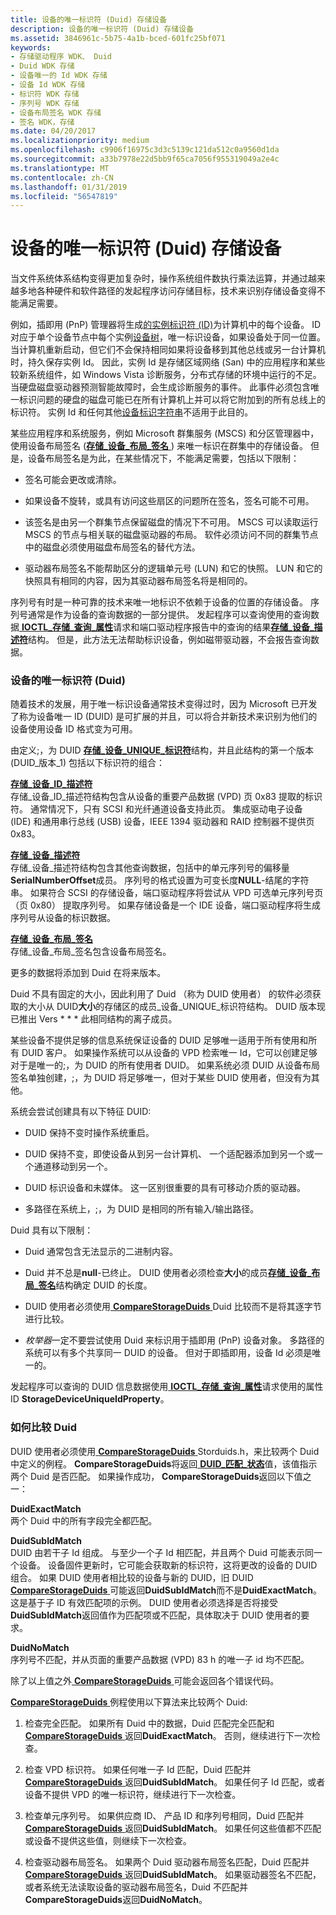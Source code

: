 ```yaml
---
title: 设备的唯一标识符 (Duid) 存储设备
description: 设备的唯一标识符 (Duid) 存储设备
ms.assetid: 3846961c-5b75-4a1b-bced-601fc25bf071
keywords:
- 存储驱动程序 WDK、 Duid
- Duid WDK 存储
- 设备唯一的 Id WDK 存储
- 设备 Id WDK 存储
- 标识符 WDK 存储
- 序列号 WDK 存储
- 设备布局签名 WDK 存储
- 签名 WDK，存储
ms.date: 04/20/2017
ms.localizationpriority: medium
ms.openlocfilehash: c9906f16975c3d3c5139c121da512c0a9560d1da
ms.sourcegitcommit: a33b7978e22d5bb9f65ca7056f955319049a2e4c
ms.translationtype: MT
ms.contentlocale: zh-CN
ms.lasthandoff: 01/31/2019
ms.locfileid: "56547819"
---
```

# <a name="device-unique-identifiers-duids-for-storage-devices"></a>设备的唯一标识符 (Duid) 存储设备


当文件系统体系结构变得更加复杂时，操作系统组件数执行乘法运算，并通过越来越多地各种硬件和软件路径的发起程序访问存储目标，技术来识别存储设备变得不能满足需要。

例如，插即用 (PnP) 管理器将生成[的实例标识符 (ID)](https://msdn.microsoft.com/library/windows/hardware/ff547656)为计算机中的每个设备。 ID 对应于单个设备节点中每个实例[设备树](https://msdn.microsoft.com/library/windows/hardware/ff543194)，唯一标识设备，如果设备处于同一位置。 当计算机重新启动，但它们不会保持相同如果将设备移到其他总线或另一台计算机时，持久保存实例 Id。 因此，实例 Id 是存储区域网络 (San) 中的应用程序和某些较新系统组件，如 Windows Vista 诊断服务，分布式存储的环境中运行的不足。 当硬盘磁盘驱动器预测智能故障时，会生成诊断服务的事件。 此事件必须包含唯一标识问题的硬盘的磁盘可能已在所有计算机上并可以将它附加到的所有总线上的标识符。 实例 Id 和任何其他[设备标识字符串](https://msdn.microsoft.com/library/windows/hardware/ff541224)不适用于此目的。

某些应用程序和系统服务，例如 Microsoft 群集服务 (MSCS) 和分区管理器中，使用设备布局签名 ([**存储\_设备\_布局\_签名** ](https://msdn.microsoft.com/library/windows/hardware/ff566973)) 来唯一标识在群集中的存储设备。 但是，设备布局签名是为此，在某些情况下，不能满足需要，包括以下限制：

-   签名可能会更改或清除。

-   如果设备不旋转，或具有访问这些扇区的问题所在签名，签名可能不可用。

-   该签名是由另一个群集节点保留磁盘的情况下不可用。 MSCS 可以读取运行 MSCS 的节点与相关联的磁盘驱动器的布局。 软件必须访问不同的群集节点中的磁盘必须使用磁盘布局签名的替代方法。

-   驱动器布局签名不能帮助区分的逻辑单元号 (LUN) 和它的快照。 LUN 和它的快照具有相同的内容，因为其驱动器布局签名将是相同的。

序列号有时是一种可靠的技术来唯一地标识不依赖于设备的位置的存储设备。 序列号通常是作为设备的查询数据的一部分提供。 发起程序可以查询使用的查询数据[ **IOCTL\_存储\_查询\_属性**](https://msdn.microsoft.com/library/windows/hardware/ff560590)请求和端口驱动程序报告中的查询的结果[**存储\_设备\_描述符**](https://msdn.microsoft.com/library/windows/hardware/ff566971)结构。 但是，此方法无法帮助标识设备，例如磁带驱动器，不会报告查询数据。

### <a name="span-iddeviceuniqueidentifiersduidsspanspan-iddeviceuniqueidentifiersduidsspandevice-unique-identifiers-duids"></a><span id="device_unique_identifiers__duids_"></span><span id="DEVICE_UNIQUE_IDENTIFIERS__DUIDS_"></span>设备的唯一标识符 (Duid)

随着技术的发展，用于唯一标识设备通常技术变得过时，因为 Microsoft 已开发了称为设备唯一 ID (DUID) 是可扩展的并且，可以将合并新技术来识别为他们的设备使用设备 ID 格式变为可用。

由定义;，为 DUID [**存储\_设备\_UNIQUE\_标识符**](https://msdn.microsoft.com/library/windows/hardware/ff566975)结构，并且此结构的第一个版本 (DUID\_版本\_1) 包括以下标识符的组合：

<span id="STORAGE_DEVICE_ID_DESCRIPTOR"></span><span id="storage_device_id_descriptor"></span>[**存储\_设备\_ID\_描述符**](https://msdn.microsoft.com/library/windows/hardware/ff566972)  
存储\_设备\_ID\_描述符结构包含从设备的重要产品数据 (VPD) 页 0x83 提取的标识符。 通常情况下，只有 SCSI 和光纤通道设备支持此页。 集成驱动电子设备 (IDE) 和通用串行总线 (USB) 设备，IEEE 1394 驱动器和 RAID 控制器不提供页 0x83。

<span id="STORAGE_DEVICE_DESCRIPTOR"></span><span id="storage_device_descriptor"></span>[**存储\_设备\_描述符**](https://msdn.microsoft.com/library/windows/hardware/ff566971)  
存储\_设备\_描述符结构包含其他查询数据，包括中的单元序列号的偏移量**SerialNumberOffset**成员。 序列号的格式设置为可变长度**NULL**-结尾的字符串。 如果符合 SCSI 的存储设备，端口驱动程序将尝试从 VPD 可选单元序列号页 （页 0x80） 提取序列号。 如果存储设备是一个 IDE 设备，端口驱动程序将生成序列号从设备的标识数据。

<span id="STORAGE_DEVICE_LAYOUT_SIGNATURE"></span><span id="storage_device_layout_signature"></span>[**存储\_设备\_布局\_签名**](https://msdn.microsoft.com/library/windows/hardware/ff566973)  
存储\_设备\_布局\_签名包含设备布局签名。

更多的数据将添加到 Duid 在将来版本。

Duid 不具有固定的大小，因此利用了 Duid （称为 DUID 使用者） 的软件必须获取的大小从 DUID**大小**的存储区的成员\_设备\_UNIQUE\_标识符结构。 DUID 版本现已推出 Vers * * * 此相同结构的离子成员。

某些设备不提供足够的信息系统保证设备的 DUID 足够唯一适用于所有使用和所有 DUID 客户。 如果操作系统可以从设备的 VPD 检索唯一 Id，它可以创建足够对于是唯一的;，为 DUID 的所有使用者 DUID。 如果系统必须 DUID 从设备布局签名单独创建，;，为 DUID 将足够唯一，但对于某些 DUID 使用者，但没有为其他。

系统会尝试创建具有以下特征 DUID:

-   DUID 保持不变时操作系统重启。

-   DUID 保持不变，即使设备从到另一台计算机、 一个适配器添加到另一个或一个通道移动到另一个。

-   DUID 标识设备和未媒体。 这一区别很重要的具有可移动介质的驱动器。

-   多路径在系统上，;，为 DUID 是相同的所有输入/输出路径。

Duid 具有以下限制：

-   Duid 通常包含无法显示的二进制内容。

-   Duid 并不总是**null**-已终止。 DUID 使用者必须检查**大小**的成员[**存储\_设备\_布局\_签名**](https://msdn.microsoft.com/library/windows/hardware/ff566973)结构确定 DUID 的长度。

-   DUID 使用者必须使用[ **CompareStorageDuids** ](https://msdn.microsoft.com/library/windows/hardware/ff552464) Duid 比较而不是将其逐字节进行比较。

-   *枚举器*一定不要尝试使用 Duid 来标识用于插即用 (PnP) 设备对象。 多路径的系统可以有多个共享同一 DUID 的设备。 但对于即插即用，设备 Id 必须是唯一的。

发起程序可以查询的 DUID 信息数据使用[ **IOCTL\_存储\_查询\_属性**](https://msdn.microsoft.com/library/windows/hardware/ff560590)请求使用的属性 ID **StorageDeviceUniqueIdProperty**。

### <a name="span-idhowtocompareduidsspanspan-idhowtocompareduidsspanhow-to-compare-duids"></a><span id="how_to_compare_duids"></span><span id="HOW_TO_COMPARE_DUIDS"></span>如何比较 Duid

DUID 使用者必须使用[ **CompareStorageDuids** ](https://msdn.microsoft.com/library/windows/hardware/ff552464) Storduids.h，来比较两个 Duid 中定义的例程。 **CompareStorageDuids**将返回[ **DUID\_匹配\_状态**](https://msdn.microsoft.com/library/windows/hardware/ff552760)值，该值指示两个 Duid 是否匹配。 如果操作成功， **CompareStorageDuids**返回以下值之一：

<span id="DuidExactMatch"></span><span id="duidexactmatch"></span><span id="DUIDEXACTMATCH"></span>**DuidExactMatch**  
两个 Duid 中的所有字段完全都匹配。

<span id="DuidSubIdMatch"></span><span id="duidsubidmatch"></span><span id="DUIDSUBIDMATCH"></span>**DuidSubIdMatch**  
DUID 由若干子 Id 组成。 与至少一个子 Id 相匹配，并且两个 Duid 可能表示同一个设备。 设备固件更新时，它可能会获取新的标识符，这将更改的设备的 DUID 组合。 如果 DUID 使用者相比较的设备与新的 DUID，旧 DUID [ **CompareStorageDuids** ](https://msdn.microsoft.com/library/windows/hardware/ff552464)可能返回**DuidSubIdMatch**而不是**DuidExactMatch**。 这是基于子 ID 有效匹配项的示例。 DUID 使用者必须选择是否将接受**DuidSubIdMatch**返回值作为匹配项或不匹配，具体取决于 DUID 使用者的要求。

<span id="DuidNoMatch"></span><span id="duidnomatch"></span><span id="DUIDNOMATCH"></span>**DuidNoMatch**  
序列号不匹配，并从页面的重要产品数据 (VPD) 83 h 的唯一子 id 均不匹配。

除了以上值之外[ **CompareStorageDuids** ](https://msdn.microsoft.com/library/windows/hardware/ff552464)可能会返回各个错误代码。

[ **CompareStorageDuids** ](https://msdn.microsoft.com/library/windows/hardware/ff552464)例程使用以下算法来比较两个 Duid:

1.  检查完全匹配。 如果所有 Duid 中的数据，Duid 匹配完全匹配和[ **CompareStorageDuids** ](https://msdn.microsoft.com/library/windows/hardware/ff552464)返回**DuidExactMatch**。 否则，继续进行下一次检查。

2.  检查 VPD 标识符。 如果任何唯一子 Id 匹配，Duid 匹配并[ **CompareStorageDuids** ](https://msdn.microsoft.com/library/windows/hardware/ff552464)返回**DuidSubIdMatch**。 如果任何子 Id 匹配，或者设备不提供 VPD 的唯一标识符，继续进行下一次检查。

3.  检查单元序列号。 如果供应商 ID、 产品 ID 和序列号相同，Duid 匹配并[ **CompareStorageDuids** ](https://msdn.microsoft.com/library/windows/hardware/ff552464)返回**DuidSubIdMatch**。 如果任何这些值都不匹配或设备不提供这些值，则继续下一次检查。

4.  检查驱动器布局签名。 如果两个 Duid 驱动器布局签名匹配，Duid 匹配并[**CompareStorageDuids** ](https://msdn.microsoft.com/library/windows/hardware/ff552464)返回**DuidSubIdMatch**。 如果驱动器签名不匹配，或者系统无法读取设备的驱动器布局签名，Duid 不匹配并**CompareStorageDuids**返回**DuidNoMatch**。

 

 




